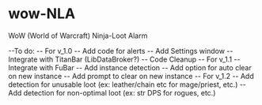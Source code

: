 # wow-NLA
WoW (World of Warcraft) Ninja-Loot Alarm

--To do:
--  For v_1.0
--      Add code for alerts
--      Add Settings window
--      Integrate with TitanBar (LibDataBroker?)
--      Code Cleanup
--  For v_1.1
--      Integrate with FuBar
--      Add instance detection
--          Add option for auto clear on new instance
--          Add prompt to clear on new instance
--  For v_1.2
--      Add detection for unusable loot (ex: leather/chain etc for mage/priest, etc.)
--      Add detection for non-optimal loot (ex: str DPS for rogues, etc.)
